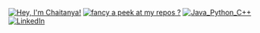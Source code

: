 [![Hey, I'm Chaitanya!](https://pimp-my-readme.webapp.io/pimp-my-readme/wavy-banner?subtitle=hows%20it%20going%20%3A0&title=Hey%2C%20I%27m%20Chaitanya%21)](https://pimp-my-readme.webapp.io)
[![fancy a peek at my repos ?](https://pimp-my-readme.webapp.io/pimp-my-readme/sliding-text?emojis=1f39f-fe0f&text=fancy%2520a%2520peek%2520at%2520my%2520repos%2520%253F)](https://pimp-my-readme.webapp.io)
[![Java_Python_C++](https://pimp-my-readme.webapp.io/pimp-my-readme/technology?technology=Java_Python_C%2B%2B)](https://pimp-my-readme.webapp.io)
[![LinkedIn](https://pimp-my-readme.webapp.io/pimp-my-readme/social-media?social=LinkedIn)](https://www.linkedin.com/in/chaitanyajoshix/)
